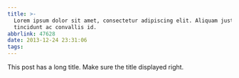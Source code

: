 ```yaml
---
title: >-
  Lorem ipsum dolor sit amet, consectetur adipiscing elit. Aliquam justo turpis,
  tincidunt ac convallis id.
abbrlink: 47628
date: 2013-12-24 23:31:06
tags:
---
```


This post has a long title. Make sure the title displayed right.